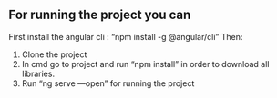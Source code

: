 
## For running the project you can 
First install the angular cli : 
“npm install -g @angular/cli”
Then: 
1.  Clone the project
2. In cmd go to project and run “npm install” in order to download all libraries. 
3. Run “ng serve —open” for running the project 
